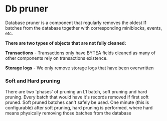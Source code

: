 # Db pruner

Database pruner is a component that regularly removes the oldest l1 batches from the database together with
corresponding miniblocks, events, etc.

**There are two types of objects that are not fully cleaned:**

**Transactions** - Transactions only have BYTEA fields cleaned as many of other components rely on transactions
existence.

**Storage logs** - We only remove storage logs that have been overwritten

### Soft and Hard pruning

There are two 'phases' of pruning an L1 batch, soft pruning and hard pruning. Every batch that would have it's records
removed if first soft pruned. Soft pruned batches can't safely be used. One minute (this is configurable) after soft
pruning, hard pruning is performed, where hard means physically removing those batches from the database
